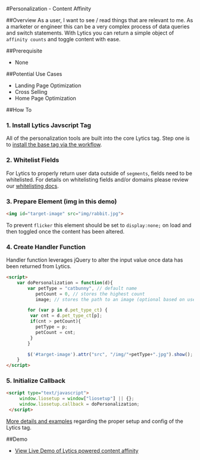 #Personalization - Content Affinity

##Overview
As a user, I want to see / read things that are relevant to me. As a marketer or engineer this can be a very complex process of data queries and switch statements. With Lytics you can return a simple object of `affinity counts` and toggle content with ease.
  
##Prerequisite
*  None

##Potential Use Cases
*  Landing Page Optimization
*  Cross Selling
*  Home Page Optimization

##How To

### 1. Install Lytics Javscript Tag
All of the personalization tools are built into the core Lytics tag. Step one is to [install the base tag via the workflow](https://activate.getlytics.com/#/integrations/8075d31de91d41b084c23f3d7bbc4f28/action/7d646295b81940cc823e0683245716b4/setup).

### 2. Whitelist Fields
For Lytics to properly return user data outside of `segments`, fields need to be whitelisted. For details on whitelisting fields and/or domains please review our [whitelisting docs](../../core/whitelisting_fields.md).

### 3. Prepare Element (img in this demo)

```html
<img id="target-image" src="img/rabbit.jpg">
```
To prevent `flicker` this element should be set to `display:none;` on load and then toggled once the content has been altered.

### 4. Create Handler Function
Handler function leverages jQuery to alter the input value once data has been returned from Lytics.

```html
<script>
	var doPersonalization = function(d){
		var petType = "catbunny", // default name
		   petCount = 0, // stores the highest count
		   image; // stores the path to an image (optional based on usecase)

		for (var p in d.pet_type_ct) {
		 var cnt = d.pet_type_ct[p];
		 if(cnt > petCount){
		   petType = p;
		   petCount = cnt;
		 }
		}

		$('#target-image').attr("src", "/img/"+petType+".jpg").show();
	}
</script>
```

### 5. Initialize Callback
```html
<script type="text/javascript">
     window.liosetup = window["liosetup"] || {};
     window.liosetup.callback = doPersonalization;
 </script>
```
[More details and examples](../../core/javascript_tag.md) regarding the proper setup and config of the Lytics tag.
    
##Demo
* [View Live Demo of Lytics powered content affinity](http://example.getlytics.com:2000/personalization-affinity.html)
